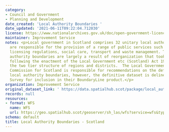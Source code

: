 ```yaml
---
category:
- Council and Government
- Planning and Development
date_created: 'Local Authority Boundaries '
date_updated: '2021-06-11T09:22:04.712030'
license: https://www.nationalarchives.gov.uk/doc/open-government-licence/version/3/
maintainer: Improvement Service
notes: <p>Local government in Scotland comprises 32 unitary local authorities, which
  are responsible for the provision of a range of public services such as education,
  licensing regulations, social care, transport and waste management. The current
  authority boundaries are largely a result of reorganization that took place in 1996,
  following the enactment of the Local Government etc (Scotland) Act 1994 which abolished
  the two tier structure of regions and districts.  The Local Government Boundary
  Commission for Scotland is responsible for recommendations on the definition of
  local authority boundaries, however, the definitive dataset is delineated by Ordnance
  Survey for inclusion in their BoundaryLine product.</p>
organization: Improvement Service
original_dataset_link: ' https://data.spatialhub.scot/package/local_authority_boundaries-is'
records: null
resources:
- format: WFS
  name: WFS
  url: https://geo.spatialhub.scot/geoserver/sh_las/wfs?service=wfs&typeName=sh_las:pub_las
schema: default
title: Local Authority Boundaries - Scotland
---
```

